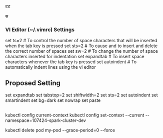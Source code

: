 टट







स



### VI Editor (~/.vimrc) Settings
set ts=2                # To control the number of space characters that will be inserted when the tab key is pressed
set sts=2               # To cause <Tab> and <BS> to insert and delete the correct number of spaces 
set sw=2                # To change the number of space characters inserted for indentation
set expandtab           # To insert space characters whenever the tab key is pressed
set autoindent          # To automatically indent lines using the vi editor

## Proposed Setting 
set expandtab
set tabstop=2
set shiftwidth=2
set sts=2
set autoindent
set smartindent
set bg=dark
set nowrap
set paste



##
kubectl config current-context
kubectl config set-context --current --namespace=107424-spark-cluster-dev

kubectl delete pod my-pod --grace-period=0 --force